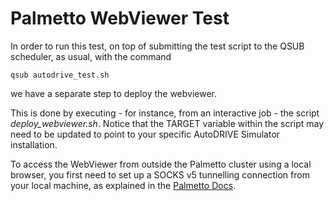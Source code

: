 # Palmetto WebViewer Test

In order to run this test, on top of submitting the test script to the QSUB scheduler, as usual, with the command 

    qsub autodrive_test.sh

we have a separate step to deploy the webviewer. 

This is done by executing - for instance, from an interactive job - the script _deploy_webviewer.sh_. Notice that the TARGET variable within the script may need to be updated to point to your specific AutoDRIVE Simulator installation.

To access the WebViewer from outside the Palmetto cluster using a local browser, you first need to set up a 
SOCKS v5 tunnelling connection from your local machine, as explained in the [Palmetto Docs](https://docs.rcd.clemson.edu/palmetto/connect/proxy/).
